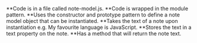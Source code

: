 **Code is in a file called note-model.js.
**Code is wrapped in the module pattern.
**Uses the constructor and prototype pattern to define a note model object that can be instantiated.
**Takes the text of a note upon instantiation e.g. My favourite language is JavaScript.
**Stores the text in a text property on the note.
**Has a method that will return the note text.